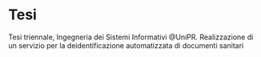 # Tesi
Tesi triennale, Ingegneria dei Sistemi Informativi @UniPR. Realizzazione di un servizio per la deidentificazione automatizzata di documenti sanitari
